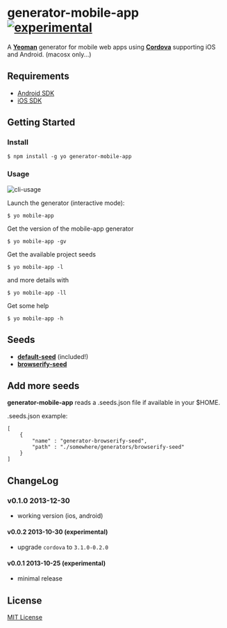 # generator-mobile-app [![experimental](http://hughsk.github.io/stability-badges/dist/experimental.svg)](http://github.com/hughsk/stability-badges)

A __[Yeoman](http://yeoman.io)__ generator for mobile web apps using __[Cordova](http://cordova.apache.org/)__ supporting iOS and Android. (macosx only...)

## Requirements

* [Android SDK](http://developer.android.com/)
* [iOS SDK](http://developer.apple.com/)

## Getting Started

### Install

```
$ npm install -g yo generator-mobile-app
```

### Usage

![cli-usage](http://42loops.com/yo-mobile-app.gif)

Launch the generator (interactive mode):

```
$ yo mobile-app
```

Get the version of the mobile-app generator

```
$ yo mobile-app -gv
```

Get the available project seeds

```
$ yo mobile-app -l
```

and more details with

```
$ yo mobile-app -ll
```

Get some help

```
$ yo mobile-app -h
```

## Seeds

* __[default-seed](http://github.com/peutetre/default-seed)__ (included!)
* __[browserify-seed](http://github.com/peutetre/generator-browserify-seed)__

## Add more seeds

__generator-mobile-app__ reads a .seeds.json file if available in your $HOME.

.seeds.json example:
```
[
    {
        "name" : "generator-browserify-seed",
        "path" : "./somewhere/generators/browserify-seed"
    }
]
```

## ChangeLog

### v0.1.0 2013-12-30

* working version (ios, android)

#### v0.0.2 2013-10-30 (experimental)

* upgrade `cordova` to `3.1.0-0.2.0`

#### v0.0.1 2013-10-25 (experimental)

* minimal release

## License

[MIT License](http://en.wikipedia.org/wiki/MIT_License)
